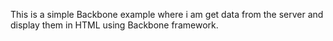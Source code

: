 This is a simple Backbone example where i am get data from the server and display them in HTML using Backbone framework.
